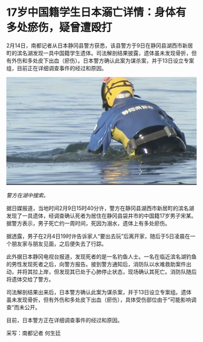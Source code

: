 # 17岁中国籍学生日本溺亡详情：身体有多处瘀伤，疑曾遭殴打

2月14日，南都记者从日本静冈县警方获悉，该县警方于9日在静冈县湖西市新居町的滨名湖发现一具中国籍学生遗体。司法解剖结果披露，遗体虽未发现骨折，但有外伤和多处皮下出血（瘀伤）。日本警方确认此案为谋杀案，并于13日设立专案组，目前正在详细调查事件的经过和原因。

![31bf3e898c30c4e0e8ce586eb49e516a.jpg](https://raw.githubusercontent.com/qqhsx/qqnews_image/main/2024/02/14/17岁中国籍学生日本溺亡详情：身体有多处瘀伤，疑曾遭殴打/31bf3e898c30c4e0e8ce586eb49e516a.jpg)

_警方在湖中搜索。_

据日媒报道，当地时间2月9日15时40分许，警方在静冈县湖西市新居町的滨名湖发现了一具遗体，经调查确认死者为居住在静冈县袋井市的中国籍17岁男子宋某。据警方表示，男子死亡约一周时间，死因为溺水，遗体上有多处瘀伤。

据透露，男子在2月4日19时许告诉家人“要出去玩”后离开家，随后于5日凌晨在一个朋友家与朋友见面，之后便失去了行踪。

此外据日本静冈电视台报道，发现死者的是一名钓鱼人士。一名在临近滨名湖钓鱼的男性发现死者之后，向警方报告。接到警方通知后，消防队以水难救助案件出动，并将其拉上岸，但发现其已处于心肺停止状态，现场确认其死亡。消防队随后将遗体交给了警方。

司法解剖结果出来后，日本警方确认此案为谋杀案，并于13日设立专案组。遗体虽未发现骨折，但有外伤和多处皮下出血（瘀伤），具体受伤部位由于“可能影响调查”而未公开。

目前，日本警方正在详细调查事件的经过和原因。

采写：南都记者 何生廷

